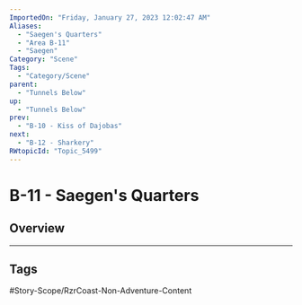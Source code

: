 ```yaml
---
ImportedOn: "Friday, January 27, 2023 12:02:47 AM"
Aliases:
  - "Saegen's Quarters"
  - "Area B-11"
  - "Saegen"
Category: "Scene"
Tags:
  - "Category/Scene"
parent:
  - "Tunnels Below"
up:
  - "Tunnels Below"
prev:
  - "B-10 - Kiss of Dajobas"
next:
  - "B-12 - Sharkery"
RWtopicId: "Topic_5499"
---
```

# B-11 - Saegen's Quarters
## Overview

---
## Tags
#Story-Scope/RzrCoast-Non-Adventure-Content

